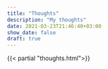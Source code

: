 ```yaml
---
title: "Thoughts"
description: "My thoughts"
date: 2021-03-23T21:46:40+03:00
show_date: false
draft: true
---
```

{{< partial "thoughts.html">}}